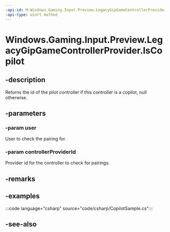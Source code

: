 ```yaml
---
-api-id: M:Windows.Gaming.Input.Preview.LegacyGipGameControllerProvider.IsCopilot(Windows.System.User, System.String)
-api-type: winrt method
---
```


<!-- Method syntax.
public string LegacyGipGameControllerProvider.IsCopilot(User user, string controllerProviderId)
-->

# Windows.Gaming.Input.Preview.LegacyGipGameControllerProvider.IsCopilot

## -description

Returns the id of the pilot controller if this controller is a copilot, null otherwise.

## -parameters

### -param user

User to check the pairing for.

### -param controllerProviderId

Provider id for the controller to check for pairings.

## -remarks

## -examples

:::code language="csharp" source="code/csharp/CopilotSample.cs":::

## -see-also
